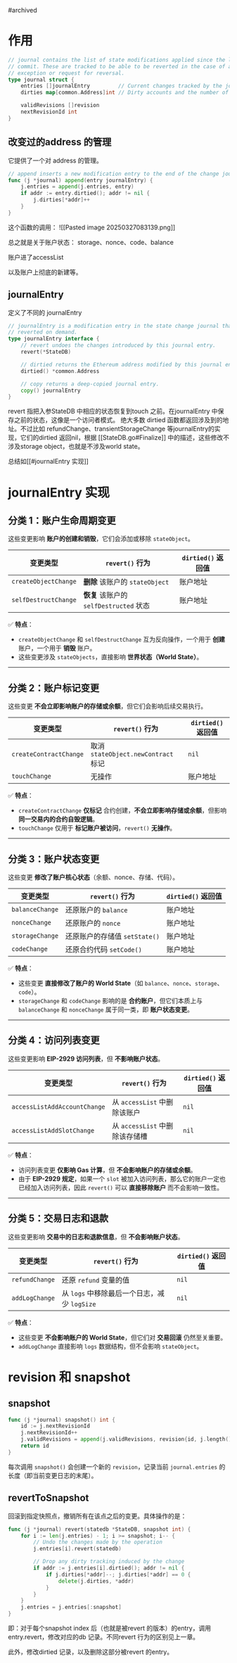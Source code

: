 #archived
# 作用
```go
// journal contains the list of state modifications applied since the last state
// commit. These are tracked to be able to be reverted in the case of an execution
// exception or request for reversal.
type journal struct {
	entries []journalEntry         // Current changes tracked by the journal
	dirties map[common.Address]int // Dirty accounts and the number of changes

	validRevisions []revision
	nextRevisionId int
}
```

## 改变过的address 的管理
它提供了一个对 address 的管理。

```go
// append inserts a new modification entry to the end of the change journal.
func (j *journal) append(entry journalEntry) {
	j.entries = append(j.entries, entry)
	if addr := entry.dirtied(); addr != nil {
		j.dirties[*addr]++
	}
}
```
这个函数的调用：
![[Pasted image 20250327083139.png]]

总之就是关于账户状态：
storage、nonce、code、balance

账户进了accessList

以及账户上彻底的新建等。

## journalEntry
定义了不同的 journalEntry 
```go
// journalEntry is a modification entry in the state change journal that can be
// reverted on demand.
type journalEntry interface {
	// revert undoes the changes introduced by this journal entry.
	revert(*StateDB)

	// dirtied returns the Ethereum address modified by this journal entry.
	dirtied() *common.Address

	// copy returns a deep-copied journal entry.
	copy() journalEntry
}

```

revert 指把入参StateDB 中相应的状态恢复到touch 之前。在journalEntry 中保存之前的状态，这像是一个访问者模式。
绝大多数 dirtied 函数都返回涉及到的地址。不过比如 refundChange、transientStorageChange 等journalEntry的实现，它们的dirtied 返回nil，根据 [[StateDB.go#Finalize]] 中的描述，这些修改不涉及storage object，也就是不涉及world state。 

总结如[[#journalEntry 实现]]

# journalEntry 实现

## **分类 1：账户生命周期变更**

这些变更影响 **账户的创建和销毁**，它们会添加或移除 `stateObject`。

|变更类型|`revert()` 行为|`dirtied()` 返回值|
|---|---|---|
|`createObjectChange`|**删除** 该账户的 `stateObject`|账户地址|
|`selfDestructChange`|**恢复** 该账户的 `selfDestructed` 状态|账户地址|

✅ **特点**：

- `createObjectChange` 和 `selfDestructChange` 互为反向操作，一个用于 **创建** 账户，一个用于 **销毁** 账户。
- 这些变更涉及 `stateObjects`，直接影响 **世界状态（World State）**。

---

## **分类 2：账户标记变更**

这些变更 **不会立即影响账户的存储或余额**，但它们会影响后续交易执行。

|变更类型|`revert()` 行为|`dirtied()` 返回值|
|---|---|---|
|`createContractChange`|取消 `stateObject.newContract` 标记|`nil`|
|`touchChange`|无操作|账户地址|

✅ **特点**：

- `createContractChange` **仅标记** 合约创建，**不会立即影响存储或余额**，但影响 **同一交易内的合约自毁逻辑**。
- `touchChange` 仅用于 **标记账户被访问**，`revert()` **无操作**。

---

## **分类 3：账户状态变更**

这些变更 **修改了账户核心状态**（余额、nonce、存储、代码）。

|变更类型|`revert()` 行为|`dirtied()` 返回值|
|---|---|---|
|`balanceChange`|还原账户的 `balance`|账户地址|
|`nonceChange`|还原账户的 `nonce`|账户地址|
|`storageChange`|还原账户的存储值 `setState()`|账户地址|
|`codeChange`|还原合约代码 `setCode()`|账户地址|

✅ **特点**：

- 这些变更 **直接修改了账户的 World State**（如 `balance`、`nonce`、`storage`、`code`）。
- `storageChange` 和 `codeChange` 影响的是 **合约账户**，但它们本质上与 `balanceChange` 和 `nonceChange` 属于同一类，即 **账户状态变更**。

---

## **分类 4：访问列表变更**

这些变更影响 **EIP-2929 访问列表**，但 **不影响账户状态**。

| 变更类型                         | `revert()` 行为          | `dirtied()` 返回值 |
| ---------------------------- | ---------------------- | --------------- |
| `accessListAddAccountChange` | 从 `accessList` 中删除该账户  | `nil`           |
| `accessListAddSlotChange`    | 从 `accessList` 中删除该存储槽 | `nil`           |

✅ **特点**：

- 访问列表变更 **仅影响 Gas 计算**，但 **不会影响账户的存储或余额**。
- 由于 **EIP-2929 规定**，如果一个 `slot` 被加入访问列表，那么它的账户一定也已经加入访问列表，因此 `revert()` 可以 **直接移除账户** 而不会影响一致性。

---

## **分类 5：交易日志和退款**

这些变更影响 **交易中的日志和退款信息**，但 **不会影响账户状态**。

| 变更类型           | `revert()` 行为                   | `dirtied()` 返回值 |
| -------------- | ------------------------------- | --------------- |
| `refundChange` | 还原 `refund` 变量的值                | `nil`           |
| `addLogChange` | 从 `logs` 中移除最后一个日志，减少 `logSize` | `nil`           |

✅ **特点**：

- 这些变更 **不会影响账户的 World State**，但它们对 **交易回滚** 仍然至关重要。
- `addLogChange` 直接影响 `logs` 数据结构，但不会影响 `stateObject`。


# revision 和 snapshot

## snapshot 
```go
func (j *journal) snapshot() int {
	id := j.nextRevisionId
	j.nextRevisionId++
	j.validRevisions = append(j.validRevisions, revision{id, j.length()})
	return id
}
```
每次调用 `snapshot()` 会创建一个新的 `revision`，记录当前 `journal.entries` 的长度（即当前变更日志的末尾）。

## revertToSnapshot
回滚到指定快照点，撤销所有在该点之后的变更。具体操作的是：
```go
func (j *journal) revert(statedb *StateDB, snapshot int) {
	for i := len(j.entries) - 1; i >= snapshot; i-- {
		// Undo the changes made by the operation
		j.entries[i].revert(statedb)

		// Drop any dirty tracking induced by the change
		if addr := j.entries[i].dirtied(); addr != nil {
			if j.dirties[*addr]--; j.dirties[*addr] == 0 {
				delete(j.dirties, *addr)
			}
		}
	}
	j.entries = j.entries[:snapshot]
}
```
即：对于每个snapshot index 后（也就是被revert 的版本）的entry，调用entry.revert，修改对应的db 记录。不同revert 行为的区别见上一章。

此外，修改dirtied 记录，以及删除这部分被revert 的entry。
